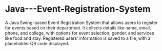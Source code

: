 # Java---Event-Registration-System
A Java Swing-based Event Registration System that allows users to register for events based on their department. It collects details like name, email, phone, and college, with options for event selection, gender, and services like food and stay. Registered users' information is saved to a file, with a placeholder QR code displayed.
